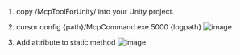 1. copy /McpToolForUnity/ into your Unity project.

2. cursor config {path}/McpCommand.exe 5000 {logpath}
![image](https://github.com/user-attachments/assets/cecd6cbd-8e42-4836-9f58-4975860e4987)

3. Add attribute to static method
![image](https://github.com/user-attachments/assets/17db7e30-eea6-42cd-8480-b61517d7dc20)
